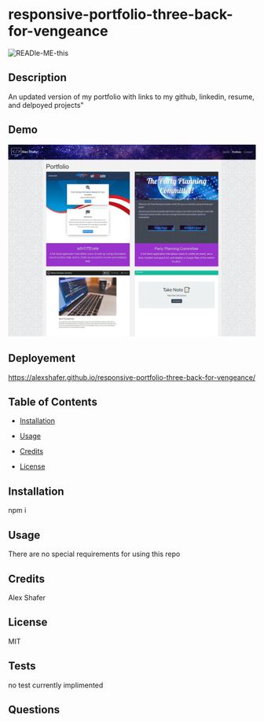 #  responsive-portfolio-three-back-for-vengeance

![READle-ME-this](https://img.shields.io/github/last-commit/AlexShafer/responsive-portfolio-three-back-for-vengeance)

## Description

An updated version of my portfolio with links to my github, linkedin, resume, and delpoyed projects"

## Demo

![Demo](assets/images/demo.jpg)

## Deployement

https://alexshafer.github.io/responsive-portfolio-three-back-for-vengeance/

## Table of Contents

* [Installation](#installation)

* [Usage](#usage)

* [Credits](#credits)

* [License](#license)

## Installation

npm i

## Usage

There are no special requirements for using this repo

## Credits

Alex Shafer

## License

MIT

## Tests

no test currently implimented

## Questions
